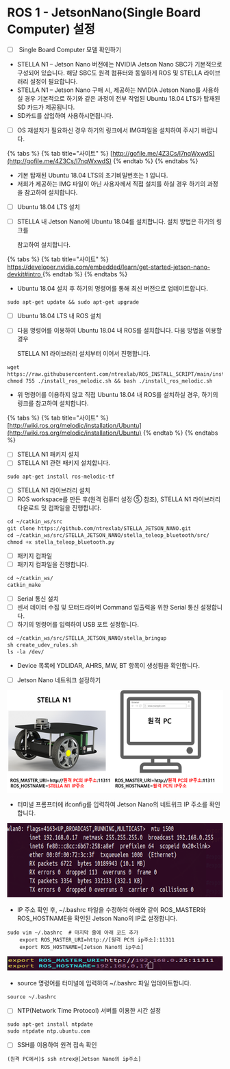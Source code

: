# ROS 1 - JetsonNano(Single Board Computer) 설정

* [ ] &#x20;Single Board Computer 모델 확인하기

<!---->

* STELLA N1 – Jetson Nano 버전에는 NVIDIA Jetson Nano SBC가 기본적으로 구성되어 있습니다. 해당 SBC도 원격 컴퓨터와 동일하게 ROS 및 STELLA 라이브러리 설정이 필요합니다.
* STELLA N1 – Jetson Nano 구매 시, 제공하는 NVIDIA Jetson Nano를 사용하실 경우 기본적으로 하기와 같은 과정이 전부 작업된 Ubuntu 18.04 LTS가 탑재된 SD 카드가 제공됩니다.
* SD카드를 삽입하여 사용하시면됩니다. &#x20;

<!---->

* [ ] OS 재설치가 필요하신 경우 하기의 링크에서 IMG파일을 설치하여 주시기 바랍니다.

{% tabs %}
{% tab title="사이트" %}
[http://gofile.me/4Z3Cs/l7nqWxwdS](http://gofile.me/4Z3Cs/l7nqWxwdS)
{% endtab %}
{% endtabs %}

* 기본 탑재된 Ubuntu 18.04 LTS의 초기비밀번호는 1 입니다.
* 저희가 제공하는 IMG 파일이 아닌 사용자께서 직접 설치를 하실 경우 하기의 과정을 참고하여 설치합니다.



* [ ] Ubuntu 18.04 LTS 설치
*   [ ] STELLA 내 Jetson Nano에 Ubuntu 18.04를 설치합니다. 설치 방법은 하기의 링크를

    &#x20;참고하여 설치합니다.

{% tabs %}
{% tab title="사이트" %}
[https://developer.nvidia.com/embedded/learn/get-started-jetson-nano-devkit#intro	](https://developer.nvidia.com/embedded/learn/get-started-jetson-nano-devkit#intro)
{% endtab %}
{% endtabs %}

* Ubuntu 18.04 설치 후 하기의 명령어를 통해 최신 버전으로 업데이트합니다.

```
sudo apt-get update && sudo apt-get upgrade
```



* [ ] Ubuntu 18.04 LTS 내 ROS 설치
*   [ ] 다음 명령어를 이용하여 Ubuntu 18.04 내 ROS를 설치합니다. 다음 방법을 이용할 경우

    STELLA N1 라이브러리 설치부터 이어서 진행합니다.

```
wget https://raw.githubusercontent.com/ntrexlab/ROS_INSTALL_SCRIPT/main/install_ros_melodic.sh&& chmod 755 ./install_ros_melodic.sh && bash ./install_ros_melodic.sh
```

* 위 명령어를 이용하지 않고 직접 Ubuntu 18.04 내 ROS를 설치하실 경우, 하기의 링크를 참고하여 설치합니다.

{% tabs %}
{% tab title="사이트" %}
[http://wiki.ros.org/melodic/installation/Ubuntu](http://wiki.ros.org/melodic/installation/Ubuntu)
{% endtab %}
{% endtabs %}

* [ ] STELLA N1 패키지 설치
* [ ] STELLA N1 관련 패키지 설치합니다.

```
sudo apt-get install ros-melodic-tf
```

* [ ] STELLA N1 라이브러리 설치
* [ ] ROS workspace를 만든 후(원격 컴퓨터 설정 ⑤ 참조), STELLA N1 라이브러리 다운로드 및 컴파일을 진행합니다.

```
cd ~/catkin_ws/src
git clone https://github.com/ntrexlab/STELLA_JETSON_NANO.git
cd ~/catkin_ws/src/STELLA_JETSON_NANO/stella_teleop_bluetooth/src/
chmod +x stella_teleop_bluetooth.py
```

* [ ] 패키지 컴파일
* [ ] 패키지 컴파일을 진행합니다.

```
cd ~/catkin_ws/
catkin_make
```

* [ ] Serial 통신 설치
* [ ] 센서 데이터 수집 및 모터드라이버 Command 입출력을 위한 Serial 통신 설정합니다.
* [ ] 하기의 명령어를 입력하여 USB 포트 설정합니다.

```
cd ~/catkin_ws/src/STELLA_JETSON_NANO/stella_bringup
sh create_udev_rules.sh
ls -la /dev/ 
```

* Device 목록에 YDLIDAR, AHRS, MW, BT 항목이 생성됨을 확인합니다.



* [ ] Jetson Nano 네트워크 설정하기

![ ](../../.gitbook/assets/015.png)

* 터미널 프롬프터에 ifconfig를 입력하여 Jetson Nano의 네트워크 IP 주소를 확인합니다.

![ ](../../.gitbook/assets/020.png)

* IP 주소 확인 후, \~/.bashrc 파일을 수정하여 아래와 같이 ROS\_MASTER와 ROS\_HOSTNAME을 확인된 Jetson Nano의 IP로 설정합니다.

```
sudo vim ~/.bashrc  # 마지막 줄에 아래 코드 추가
    export ROS_MASTER_URI=http://[원격 PC의 ip주소]:11311
    export ROS_HOSTNAME=[Jetson Nano의 ip주소]
```

![ ](../../.gitbook/assets/021.png)

* source 명령어를 터미널에 입력하여 \~/.bashrc 파일 업데이트합니다.

```
source ~/.bashrc
```

* [ ] NTP(Network Time Protocol) 서버를 이용한 시간 설정

```
sudo apt-get install ntpdate
sudo ntpdate ntp.ubuntu.com
```

* [ ] SSH를 이용하여 원격 접속 확인

```
(원격 PC에서)$ ssh ntrex@[Jetson Nano의 ip주소]
```

